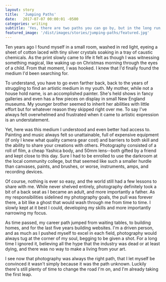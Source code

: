 ```yaml
---
layout: story
title:  'Jumping Paths'
date:   2017-07-07 00:00:01 -0500
categories: writing
subtitle: 'Yes, there are two paths you can go by, but in the long run, there’s still time to change the road you’re on. — Robert Plant'
featured_image: '/dist/images/stories/jumping-paths/featured.jpg'
---
```


Ten years ago I found myself in a small room, washed in red light, eyeing a sheet of cotton laced with tiny silver crystals soaking in a tray of caustic chemicals. As the print slowly came to life it felt as though I was witnessing something magical, like waking up on Christmas morning through the eyes of a child. From that moment, I was hooked. I knew that I'd finally found the medium I'd been searching for.

To understand, you have to go even farther back, back to the years of struggling to find an artistic medium in my youth. My mother, while not a house hold name, is an accomplished painter. She's held shows in fancy galleries and even has a few pieces on display in small New England museums. My younger brother seemed to inherit her abilities with little effort but for whatever reason they skipped right over me. To say I've always felt overwhelmed and frustrated when it came to artistic expression is an understatement.

Yet, here was this medium I understood and even better had access to. Painting and music always felt so unattainable, full of expensive equipment (if only I knew what quality camera gear cost) and barriers to both skill and the ability to share your creations with others. Photography consisted of a roll of film, a cheap Yashica body, and 50mm lens--both gifted by a friend and kept close to this day. Sure I had to be enrolled to use the darkroom at the local community college, but that seemed like such a smaller hurdle than canvases, paints, and brushes, or worse, instruments, amps, and recording devices.

Of course, nothing is ever so easy, and the world still had a few lessons to share with me. While never shelved entirely, photography definitely took a bit of a back seat as I became an adult, and more importantly a father. As my responsibilities sidelined my photography goals, the pull was forever there, a bit like a ghost that would wash through me from time to time. I slowly kept at it best I could, developing my skills and more importantly narrowing my focus.

As time passed, my career path jumped from waiting tables, to building homes, and for the last five years building websites. I'm a driven person, and as much as I pushed myself to excel in each field, photography would always tug at the corner of my soul, begging to be given a shot. For a long time I ignored it, believing all the hype that the industry was dead or at least dying, and there was no way to make a living from your art.

I see now that photography was always the right path, that I let myself be convinced it wasn't simply because it was the path unknown. Luckily there's still plenty of time to change the road I'm on, and I'm already taking the first leap.
